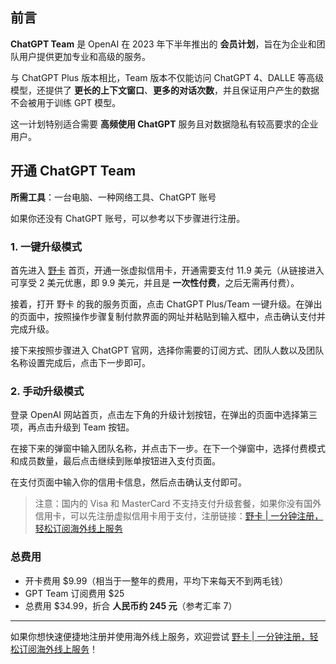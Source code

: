 ## 前言

**ChatGPT Team** 是 OpenAI 在 2023 年下半年推出的 **会员计划**，旨在为企业和团队用户提供更加专业和高级的服务。

与 ChatGPT Plus 版本相比，Team 版本不仅能访问 ChatGPT 4、DALLE 等高级模型，还提供了 **更长的上下文窗口**、**更多的对话次数**，并且保证用户产生的数据不会被用于训练 GPT 模型。

这一计划特别适合需要 **高频使用 ChatGPT** 服务且对数据隐私有较高要求的企业用户。

## 开通 ChatGPT Team

**所需工具**：一台电脑、一种网络工具、ChatGPT 账号

如果你还没有 ChatGPT 账号，可以参考以下步骤进行注册。

### 1. 一键升级模式

首先进入 [野卡](https://bit.ly/bewildcard) 首页，开通一张虚拟信用卡，开通需要支付 11.9 美元（从链接进入可享受 2 美元优惠，即 9.9 美元，并且是 **一次性付费**，之后无需再付费）。

接着，打开 野卡 的我的服务页面，点击 ChatGPT Plus/Team 一键升级。在弹出的页面中，按照操作步骤复制付款界面的网址并粘贴到输入框中，点击确认支付并完成升级。

接下来按照步骤进入 ChatGPT 官网，选择你需要的订阅方式、团队人数以及团队名称设置完成后，点击下一步即可。

### 2. 手动升级模式

登录 OpenAI 网站首页，点击左下角的升级计划按钮，在弹出的页面中选择第三项，再点击升级到 Team 按钮。

在接下来的弹窗中输入团队名称，并点击下一步。在下一个弹窗中，选择付费模式和成员数量，最后点击继续到账单按钮进入支付页面。

在支付页面中输入你的信用卡信息，然后点击确认支付即可。

> 注意：国内的 Visa 和 MasterCard 不支持支付升级套餐，如果你没有国外信用卡，可以先注册虚拟信用卡用于支付，注册链接：[野卡 | 一分钟注册，轻松订阅海外线上服务](https://bit.ly/bewildcard)

### 总费用

- 开卡费用 $9.99（相当于一整年的费用，平均下来每天不到两毛钱）
- GPT Team 订阅费用 $25
- 总费用 $34.99，折合 **人民币约 245 元**（参考汇率 7）

---

如果你想快速便捷地注册并使用海外线上服务，欢迎尝试 [野卡 | 一分钟注册，轻松订阅海外线上服务](https://bit.ly/bewildcard)！